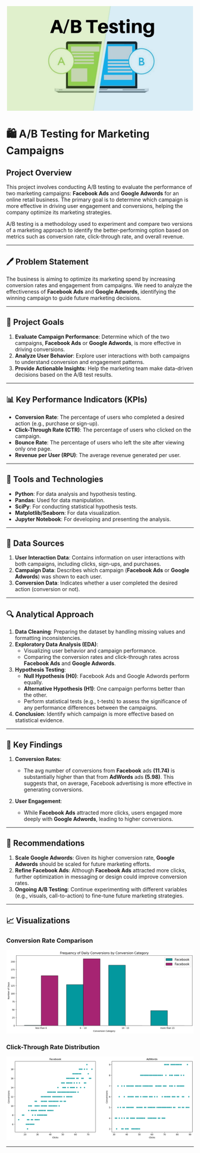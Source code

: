 <div align="center">
    <img src="AB-Testing-Img.jpg" alt="ab-testing-2" width="500"/>
</div>

# 🛍️ A/B Testing for Marketing Campaigns

## Project Overview
This project involves conducting A/B testing to evaluate the performance of two marketing campaigns: **Facebook Ads** and **Google Adwords** for an online retail business. The primary goal is to determine which campaign is more effective in driving user engagement and conversions, helping the company optimize its marketing strategies.

A/B testing is a methodology used to experiment and compare two versions of a marketing approach to identify the better-performing option based on metrics such as conversion rate, click-through rate, and overall revenue.

---

## 🖊️ Problem Statement

The business is aiming to optimize its marketing spend by increasing conversion rates and engagement from campaigns. We need to analyze the effectiveness of **Facebook Ads** and **Google Adwords**, identifying the winning campaign to guide future marketing decisions.

---

## 🎯 Project Goals

1. **Evaluate Campaign Performance**: Determine which of the two campaigns, **Facebook Ads** or **Google Adwords**, is more effective in driving conversions.
2. **Analyze User Behavior**: Explore user interactions with both campaigns to understand conversion and engagement patterns.
3. **Provide Actionable Insights**: Help the marketing team make data-driven decisions based on the A/B test results.

---

## 📊 Key Performance Indicators (KPIs)

- **Conversion Rate**: The percentage of users who completed a desired action (e.g., purchase or sign-up).
- **Click-Through Rate (CTR)**: The percentage of users who clicked on the campaign.
- **Bounce Rate**: The percentage of users who left the site after viewing only one page.
- **Revenue per User (RPU)**: The average revenue generated per user.

---

## 🧰 Tools and Technologies

- **Python**: For data analysis and hypothesis testing.
- **Pandas**: Used for data manipulation.
- **SciPy**: For conducting statistical hypothesis tests.
- **Matplotlib/Seaborn**: For data visualization.
- **Jupyter Notebook**: For developing and presenting the analysis.

---

## 📂 Data Sources

1. **User Interaction Data**: Contains information on user interactions with both campaigns, including clicks, sign-ups, and purchases.
2. **Campaign Data**: Describes which campaign (**Facebook Ads** or **Google Adwords**) was shown to each user.
3. **Conversion Data**: Indicates whether a user completed the desired action (conversion or not).

---

## 🔍 Analytical Approach

1. **Data Cleaning**: Preparing the dataset by handling missing values and formatting inconsistencies.
2. **Exploratory Data Analysis (EDA)**:
    - Visualizing user behavior and campaign performance.
    - Comparing the conversion rates and click-through rates across **Facebook Ads** and **Google Adwords**.
3. **Hypothesis Testing**:
    - **Null Hypothesis (H0)**: Facebook Ads and Google Adwords perform equally.
    - **Alternative Hypothesis (H1)**: One campaign performs better than the other.
    - Perform statistical tests (e.g., t-tests) to assess the significance of any performance differences between the campaigns.
4. **Conclusion**: Identify which campaign is more effective based on statistical evidence.

---

## 📑 Key Findings

1. **Conversion Rates**:
    - The avg number of conversions from **Facebook** ads **(11.74)** is substantially higher than that from **AdWords** ads **(5.98)**. This suggests that, on average, Facebook advertising is more effective in generating conversions.

2. **User Engagement**:
    - While **Facebook Ads** attracted more clicks, users engaged more deeply with **Google Adwords**, leading to higher conversions.

---

## 📝 Recommendations

1. **Scale Google Adwords**: Given its higher conversion rate, **Google Adwords** should be scaled for future marketing efforts.
2. **Refine Facebook Ads**: Although **Facebook Ads** attracted more clicks, further optimization in messaging or design could improve conversion rates.
3. **Ongoing A/B Testing**: Continue experimenting with different variables (e.g., visuals, call-to-action) to fine-tune future marketing strategies.

---

## 📈 Visualizations

### Conversion Rate Comparison

![image](conversion-rate.png)


### Click-Through Rate Distribution

![image](click-through-rate.png)


---


